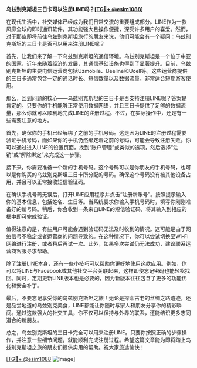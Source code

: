 **乌兹别克斯坦三日卡可以注册LINE吗？[[TG💪+ @esim1088](https://t.me/s/esim1088)]**

在现代生活中，社交媒体已经成为我们日常交流的重要组成部分。LINE作为一款风靡全球的即时通讯软件，其功能强大且操作便捷，深受许多用户的喜爱。然而，对于那些即将前往乌兹别克斯坦旅行的朋友来说，他们可能会有一个疑问：乌兹别克斯坦的三日卡是否可以用来注册LINE呢？

首先，让我们来了解一下乌兹别克斯坦的通信环境。乌兹别克斯坦是一个位于中亚的国家，近年来随着经济的发展，其通信基础设施也得到了显著提升。目前，乌兹别克斯坦的主要电信运营商包括Uzmobile、Beeline和Ucell等。这些运营商提供的三日卡通常包含一定的通话时长、短信数量以及数据流量，非常适合短期游客使用。

那么，回到问题的核心——乌兹别克斯坦的三日卡是否支持注册LINE呢？答案是肯定的。只要你的手机能够正常使用数据网络，并且三日卡提供了足够的数据流量，那么你就可以顺利地完成LINE的注册过程。不过，在实际操作中，还是有一些需要注意的地方。

首先，确保你的手机已经解绑了之前的手机号码。这是因为LINE的注册过程需要验证手机号码，而如果你的手机仍然绑定着之前的号码，可能会导致注册失败。你可以通过进入LINE的设置页面，找到“账户管理”或类似的选项，然后选择“注销”或“解除绑定”来完成这一步骤。

接下来，你需要准备一个新的手机号码。这个号码可以是你朋友的手机号码，也可以是你购买的乌兹别克斯坦三日卡所分配的号码。确保这个号码没有被其他设备占用，并且可以正常接收短信验证码。

在确认手机号码无误后，打开LINE应用程序并点击“注册新账号”。按照提示输入你的基本信息，包括姓名、生日等。当系统要求你输入手机号码时，填写你刚刚准备好的新号码。稍后，你会收到一条来自LINE的短信验证码，将其输入到相应的框中即可完成验证。

值得注意的是，有些用户可能会遇到验证码无法及时收到的情况。这可能是由于网络信号不稳定或者运营商的问题导致的。在这种情况下，你可以尝试切换至Wi-Fi网络进行注册，或者稍后再试一次。此外，如果多次尝试仍无法成功，建议联系运营商客服寻求帮助。

除了注册LINE本身，还有一些小技巧可以帮助你更好地使用这款应用。例如，你可以将LINE与Facebook或其他社交平台关联起来，这样即使忘记密码也能轻松找回。同时，定期更新LINE版本也是必要的，因为新版本往往包含了更多的功能优化和安全补丁。

最后，不要忘记享受你的乌兹别克斯坦之旅！无论是探索古老的丝绸之路遗迹，还是品尝地道的乌兹别克美食，LINE都能让你随时与家人和朋友分享你的精彩瞬间。通过这款强大的社交工具，你不仅可以保持与外界的联系，还能结识更多志同道合的新朋友。

总之，乌兹别克斯坦的三日卡完全可以用来注册LINE。只要你按照正确的步骤操作，并注意一些细节问题，就能顺利完成注册过程。希望这篇文章能为即将踏上乌兹别克斯坦之旅的朋友们提供实用的帮助。祝大家旅途愉快！

[[TG💪+ @esim1088](https://t.me/s/esim1088) ![Image](https://i.postimg.cc/4NQfJmqS/Snipaste-2025-05-13-00-14-12.png)]